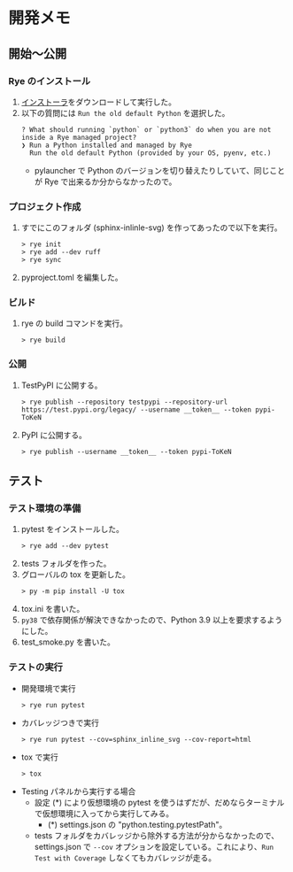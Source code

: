 # 開発メモ

## 開始～公開

### Rye のインストール

1. [インストーラ](https://rye.astral.sh/guide/installation/)をダウンロードして実行した。
1. 以下の質問には `Run the old default Python` を選択した。
    ```
    ? What should running `python` or `python3` do when you are not inside a Rye managed project?
    ❯ Run a Python installed and managed by Rye 
      Run the old default Python (provided by your OS, pyenv, etc.)
    ```
    - pylauncher で Python のバージョンを切り替えたりしていて、同じことが Rye で出来るか分からなかったので。

### プロジェクト作成

1. すでにこのフォルダ (sphinx-inlinle-svg) を作ってあったので以下を実行。
    ```
    > rye init
    > rye add --dev ruff
    > rye sync
    ```
1. pyproject.toml を編集した。

### ビルド

1. rye の build コマンドを実行。
    ```
    > rye build
    ```

### 公開

1. TestPyPI に公開する。
    ```
    > rye publish --repository testpypi --repository-url https://test.pypi.org/legacy/ --username __token__ --token pypi-ToKeN
    ```
1. PyPI に公開する。
    ```
    > rye publish --username __token__ --token pypi-ToKeN
    ```

## テスト

### テスト環境の準備

1. pytest をインストールした。
    ```
    > rye add --dev pytest
    ```
1. tests フォルダを作った。
1. グローバルの tox を更新した。
    ```
    > py -m pip install -U tox
    ```
1. tox.ini を書いた。
1. `py38` で依存関係が解決できなかったので、Python 3.9 以上を要求するようにした。
1. test_smoke.py を書いた。

### テストの実行

- 開発環境で実行
    ```
    > rye run pytest
    ```
- カバレッジつきで実行
    ```
    > rye run pytest --cov=sphinx_inline_svg --cov-report=html
    ```
- tox で実行
    ```
    > tox
    ```
- Testing パネルから実行する場合
    - 設定 (*) により仮想環境の pytest を使うはずだが、だめならターミナルで仮想環境に入ってから実行してみる。
        - (*) settings.json の "python.testing.pytestPath"。
    - tests フォルダをカバレッジから除外する方法が分からなかったので、settings.json で `--cov` オプションを設定している。これにより、`Run Test with Coverage` しなくてもカバレッジが走る。
